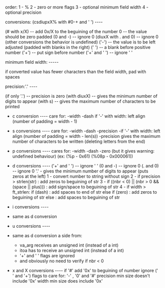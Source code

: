 order:
1 - %
2 - zero or more flags
3 - optional minimum field width
4 - optional precision

conversions: (csdiupxX% with #0-+ and ' ') ----

(# with x/X) -- add 0x/X to the beguining of the number
0 -- the value should be zero padded
(0 and -) -- ignore 0
(diuxX with . and 0) -- ignore 0 (other conversions the behavior is undefined)
('-') -- the value is to be left adjusted (padded with blanks in the right)
(' ') -- a blank before positive number
('+') -- put sign before number
('+' and ' ') -- ignore ' '

minimum field width: -----

if converted value has fewer characters than the field width, pad with spaces 

precision:'.' ----

(if only '.') -- precision is zero
(with diuxX) -- gives the minimum number of digits to appear
(with s) -- gives the maximum number of characters to be printed


- c conversion ----
care for:
-width
-dash
if '-' with width: left align (number of padding = width - 1)

- s conversions ----
care for:
-width
-dash
-precision
-if '-' with width: left align (number of padding = width - len(s))
-precision gives the maximum number of characters to be written 
(deleting letters from the end)

- p conversions ----
cares for:
-width
-dash
-zero (but it gives warning: undefined behaviour) (ex: (%p - 0x61) (%08p - 0x000061))

- d conversions ----
('+' and ' ') -- ignore ' '
(0 and -) -- ignore 0
(. and 0) -- ignore 0
'.' - gives the minimum number of digits to appear (puts zeros at the left)
1 - convert number to string without sign
2 - if precision > strlen(str) : add zeros to beguining of str
3 - if ((nbr < 0) || (nbr > 0 && (space || plus))) : add sign/space to beguining of str
4 - if width > ft_strlen:
		if (dash) : add spaces to end of str
		else if (zero) : add zeros to beguining of str
		else : add spaces to beguining of str

- i conversions ----
- same as d conversion

- u conversions ----
- same as d conversion a side from:
	- va_arg receives an unsigned int (instead of a int)
	- itoa has to receive an unsigned int (instead of a int)
	- '+' and ' ' flags are ignored
	- and obviously no need to verify if nbr < 0 

- x and X conversions ----
if '#' add '0x' to beguining of number
ignore (' ' and '+')
flags to care for: '-' , '0' and '#'
precision min size doesn't include '0x'
width min size does include '0x'
